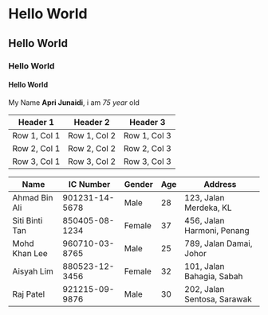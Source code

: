 # Hello World
## Hello World
### Hello World
#### Hello World

My Name **Apri Junaidi**, i am *75 year* old

| Header 1 | Header 2 | Header 3 |
|----------|----------|----------|
| Row 1, Col 1 | Row 1, Col 2 | Row 1, Col 3 |
| Row 2, Col 1 | Row 2, Col 2 | Row 2, Col 3 |
| Row 3, Col 1 | Row 3, Col 2 | Row 3, Col 3 |

| Name           | IC Number      | Gender | Age | Address                   |
|----------------|----------------|--------|-----|---------------------------|
| Ahmad Bin Ali  | 901231-14-5678 | Male   | 28  | 123, Jalan Merdeka, KL   |
| Siti Binti Tan | 850405-08-1234 | Female | 37  | 456, Jalan Harmoni, Penang|
| Mohd Khan Lee  | 960710-03-8765 | Male   | 25  | 789, Jalan Damai, Johor  |
| Aisyah Lim     | 880523-12-3456 | Female | 32  | 101, Jalan Bahagia, Sabah|
| Raj Patel       | 921215-09-9876 | Male   | 30  | 202, Jalan Sentosa, Sarawak|


